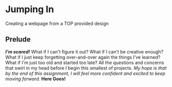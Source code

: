 # Jumping In

Creating a webpage from a TOP provided design

## Prelude

***I'm scared!*** What if I can't figure it out? What if I can't be creative enough? What if I just keep forgetting over-and-over again the things I've learned? What if I'm just too old and started too late? All the questions and concerns that swirl in my head before I begin this smallest of projects. _My hope is that by the end of this assignment, I will feel more confident and excited to keep moving forward._ **Here Goes!**
